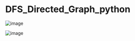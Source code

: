 # DFS_Directed_Graph_python
![image](https://user-images.githubusercontent.com/114800813/220666534-6a4c0520-67ac-4561-900d-811ba3ebcddc.png)

![image](https://user-images.githubusercontent.com/114800813/220666574-81829ea4-9343-4034-babc-54ac9905e6fa.png)

